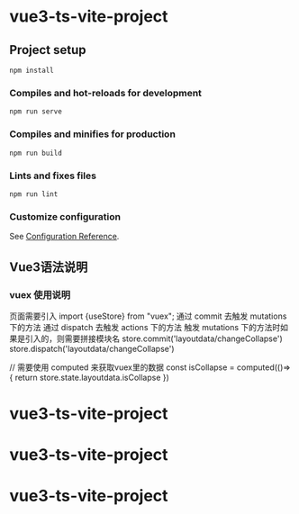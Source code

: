 # vue3-ts-vite-project

## Project setup

```
npm install
```

### Compiles and hot-reloads for development

```
npm run serve
```

### Compiles and minifies for production

```
npm run build
```

### Lints and fixes files

```
npm run lint
```

### Customize configuration

See [Configuration Reference](https://cli.vuejs.org/config/).


## Vue3语法说明
### vuex 使用说明
页面需要引入 import {useStore} from "vuex";
通过 commit 去触发 mutations 下的方法
通过 dispatch 去触发 actions 下的方法
触发 mutations 下的方法时如果是引入的，则需要拼接模块名
store.commit('layoutdata/changeCollapse')
store.dispatch('layoutdata/changeCollapse')


// 需要使用 computed 来获取vuex里的数据 
    const isCollapse = computed(()=>{
      return store.state.layoutdata.isCollapse
    })
# vue3-ts-vite-project
# vue3-ts-vite-project
# vue3-ts-vite-project
